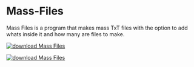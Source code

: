# Mass-Files
Mass Files is a program that makes mass TxT files with the option to add whats inside it and how many are files to make.

[![download Mass Files](http://cf067b.medialib.glogster.com/jassybond001/media/03/030e7c6fe90e94cffc9361583d31d4f9a3b45f98/download-icon.png)](https://github.com/JavaProjectTesting/Mass-Files/releases/tag/0100110101100001011100110111001100100000010001100110100101101100011001010111001100100001)

[![download Mass Files](http://i.imgur.com/mLFCmmt.png)](http://javaprojecttesting.github.io/)
